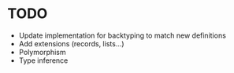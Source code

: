 # TODO

- Update implementation for backtyping to match new definitions
- Add extensions (records, lists...)
- Polymorphism
- Type inference
